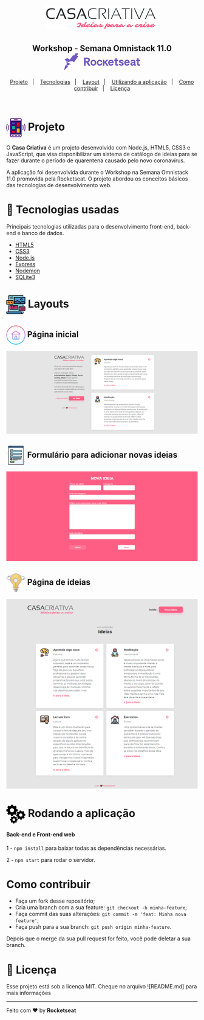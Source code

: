 <h1 align="center">
  <img alt="logo Casa Criativa" src="./github/logomarca.png">
</h1>

<h2 align="center">
 Workshop - Semana Omnistack 11.0<br>
  <img alt="foguete rocketseat" src="./github/rocketseat.svg" width="200px" href="http://rocketseat.com.br"> 
</h2>

<p align="center">
  <a href="#--projeto">Projeto</a>&nbsp;&nbsp;&nbsp;|&nbsp;&nbsp;&nbsp;
  <a href="#rocket-tecnologias-usadas">Tecnologias</a>&nbsp;&nbsp;&nbsp;|&nbsp;&nbsp;&nbsp;
  <a href="#-layouts">Layout</a>&nbsp;&nbsp;&nbsp;|&nbsp;&nbsp;&nbsp;
  <a href="#-rodando-a-aplicação">Utilizando a aplicação</a>&nbsp;&nbsp;&nbsp;|&nbsp;&nbsp;&nbsp;
  <a href="#como-contribuir">Como contribuir</a>&nbsp;&nbsp;&nbsp;|&nbsp;&nbsp;&nbsp;
  <a href="#memo-licença">Licença</a>
</p>

<br>

 # <img alt="Icone" src="./github/mobileicon.svg" width="50px" align="center">  Projeto   
 
<p>O <strong>Casa Criativa</strong> é um projeto desenvolvido com Node.js, HTML5, CSS3 e JavaScript, que visa disponibilizar um sistema de catálogo de ideias para se fazer durante o período de quarentena causado pelo novo coronavírus.</p>
<p>A aplicação foi desenvolvida durante o Workshop na Semana Omnistack 11.0 promovida pela Rocketseat. O projeto abordou os conceitos básicos das tecnologias de desenvolvimento web.</p>


 # :rocket: Tecnologias usadas 
Principais tecnologias utilizadas para o desenvolvimento front-end, back-end e banco de dados.

- [HTML5](https://developer.mozilla.org/pt-BR/docs/Web/HTML/HTML5)
- [CSS3](https://css-tricks.com/)
- [Node.js](https://nodejs.org/en/)
- [Express](https://expressjs.com/pt-br/)
- [Nodemon](https://nodemon.io/)
- [SQLite3](https://www.sqlite.org/index.html)
 
# <img alt="Icone de layout" src="./github/layout.svg" width="50px" align="center"> Layouts
<h2>
<img alt="Icone de home" src="./github/home2.svg" width="50px" align="center">
  Página inicial 
</h2>

![CasaCriativa Pagina inicial](github/inicio.png)

<h2>
<img alt="formulario" src="./github/form.svg" width="50px" align="center">
 Formulário para adicionar novas ideias  
</h2>

![Formulario modal ](github/modal.png)

<h2> 
  <img alt="Icone de ideias" src="./github/idea.svg" width="50px" align="center"> 
  Página de ideias
</h2>

![Ideias](github/ideias.png)

# <img alt="Icone de engrenagem" src="./github/wheel.svg" width="50px" align="center"> Rodando a aplicação 

#### Back-end e Front-end web
1 - `npm install` para baixar todas as dependências necessárias.

2 - `npm start` para rodar o servidor.

# Como contribuir 

- Faça um fork desse repositório;
- Cria uma branch com a sua feature: `git checkout -b minha-feature`;
- Faça commit das suas alterações: `git commit -m 'feat: Minha nova feature'`;
- Faça push para a sua branch: `git push origin minha-feature`.

Depois que o merge da sua pull request for feito, você pode deletar a sua branch.

# :memo: Licença 

Esse projeto está sob a licença MIT. Cheque no arquivo ![README.md] para mais informações

---

Feito com ❤️ by **Rocketseat**
